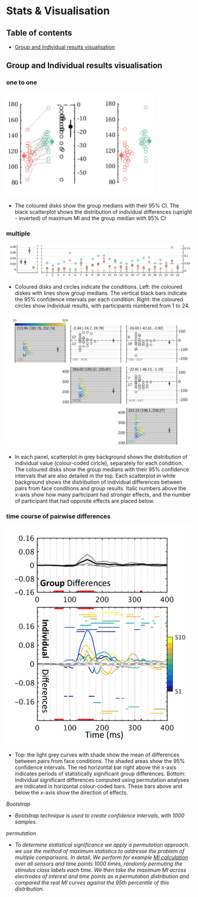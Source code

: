 # Stats & Visualisation

## Table of contents ##
- [Group and Individual results visualisation](#group-and-individual-results-visualisation) 

## Group and Individual results visualisation ##


### one to one 

<img src="/ss_compare.png" alt="" width="400">

  - The coloured disks show the group medians with their 95% CI. The black scatterplot shows the distribution of individual differences (upright - inverted) of maximum MI and the group median with 95% CI


### multiple ###

<img src="/ss.png" alt="" width="800">

  - Coloured disks and circles indicate the conditions. Left: the coloured diskes with lines show group medians. The vertical black bars indicate the 95% confidence intervals per each condition. Right: the coloured circles show individual results, with participants numbered from 1 to 24. 
  

<img src="/matrix_comparison.png" alt="" width="600">

  - In each panel, scatterplot in grey background shows the distribution of individual value (colour-coded cirlcle), separately for each condition. The coloured disks show the group medians with their 95% confidence intervals that are also detailed in the top. Each scatterplot in white background shows the distribution of individual differences between pairs from face conditions and group results. Italic numbers above the x-axis show how many participant had stronger effects, and the number of participant that had opposite effects are placed below.

### time course of pairwise differences ###

<img src="/timecourse_pairwisediff.png" alt="" width="500">

  - Top: the light grey curves with shade show the mean of differences between pairs from face conditions. The shaded areas show the 95% confidence intervals. The red horizontal bar right above the x-axis indicates periods of statistically significant group differences. Bottom: Individual significant differences computed using permutation analyses are indicated in horizontal colour-coded bars. These bars above and below the x-axis show the direction of effects. 




*Bootstrap*
   - *Bootstrap technique is used to create confidence intervals, with 1000 samples.*

*permutation*
   - *To determine statistical significance we apply a permutation approach. we use the method of maximum statistics to addresse the problem of multiple comparisons. In detail, We perform for example [MI calculation](https://github.com/FeiE/Bubbles) over all sensors and time points 1000 times, randomly permuting the stimulus class labels each time. We then take the maximum MI across electrodes of interest and time points as a permutation distribution and compared the real MI curves against the 95th percentile of this distribution.*
  
